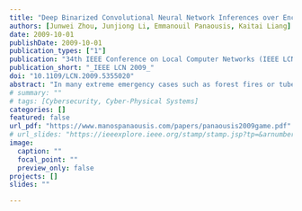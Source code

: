 ```yaml
---
title: "Deep Binarized Convolutional Neural Network Inferences over Encrypted Data"
authors: [Junwei Zhou, Junjiong Li, Emmanouil Panaousis, Kaitai Liang]
date: 2009-10-01
publishDate: 2009-10-01
publication_types: ["1"]
publication: "34th IEEE Conference on Local Computer Networks (IEEE LCN 2009)"
publication_short: "_IEEE LCN 2009_"
doi: "10.1109/LCN.2009.5355020"
abstract: "In many extreme emergency cases such as forest fires or tube terrorist attacks, the rescuers have difficulty using traditional legacy networks due to destruction or collapse of the infrastructure in such events. We use the term emergency mobile ad hoc networks (eMANETs) in order to describe next generation networks (NGNs) which are deployed in emergency cases. The security of these networks is critical. Especially secure routing is important given the fact that potential attackers aim to disrupt the appropriate operation of the routing protocol within an eMANET. In this paper we propose a game theoretic approach called AODV-GT (AODV-game theoretic) and we integrate this into the reactive ad hoc on-demand distance vector (AODV) routing protocol to provide defense against blackhole attacks. AODV-GT is based on the concept of non-cooperative game theory. AODV-GT outperforms AODV in terms of malicious dropped packets when blackhole nodes exist within the eMANET. Our simulations were implemented using the network simulator NS-2."
# summary: ""
# tags: [Cybersecurity, Cyber-Physical Systems]
categories: []
featured: false
url_pdf: "https://www.manospanaousis.com/papers/panaousis2009game.pdf"
# url_slides: "https://ieeexplore.ieee.org/stamp/stamp.jsp?tp=&arnumber=8894107"
image:
  caption: ""
  focal_point: ""
  preview_only: false
projects: []
slides: ""

---
```

